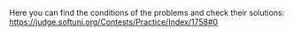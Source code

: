 Here you can find the conditions of the problems and check their solutions:
https://judge.softuni.org/Contests/Practice/Index/1758#0